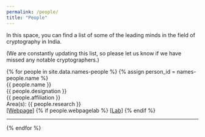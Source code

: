 ```yaml
---
permalink: /people/
title: "People"
---
```


In this space, you can find a list of some of the leading minds in the field of cryptography in India. 

(We are constantly updating this list, so please let us know if we have missed any notable cryptographers.)

<div class="people-container">
    {% for people in site.data.names-people %}
    {% assign person_id = names-people.name %}
    <div id="{{ person_id }}" class="people {% for tag in names-people.tags %} {{tag}} {% endfor %}">
      <div class="row">
          <div class="person_name">
              {{ people.name }}
              <span id="reveal_detail"><i class="fa fa-angle-double-down"></i></span>
          </div>
          <div id="person_details">
              <div class="person_designation">{{ people.designation }}</div>
              <div class="person_affiliation">{{ people.affiliation }}</div>
              <div class="person_research">
                  <span class="person_areas">Area(s):</span> {{ people.research }}
              </div>
              <div class="person_webpage">
                  <a class="people-webpage" href="{{people.webpage}}" target="_blank">[Webpage]</a>
                  {% if people.webpagelab %}
                  <a class="people-webpagelab" href="{{people.webpagelab}}" target="_blank">[Lab]</a>
                  {% endif %}
              </div>
          </div>
      </div>
      <hr>
    </div>
    {% endfor %}
</div>


<script src="https://ajax.googleapis.com/ajax/libs/jquery/3.6.1/jquery.min.js"></script>
<script>
$(document).ready(function(){
$( "#reveal_detail" ).click(function() {
    var parentDiv = $(this).parent('.row');
    if(parentDiv.children('#person_details:visible').length)
        parentDiv.children('#person_details').hide("slide", { direction: "up" }, 1000);
    else
        parentDiv.children('#person_details').show("slide", { direction: "up" }, 1000);        
  });
});
</script>